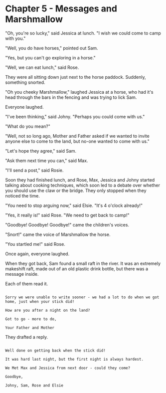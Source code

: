 # Chapter 5 - Messages and Marshmallow

"Oh, you're so lucky," said Jessica at lunch. "I wish we could come to camp with you."

"Well, you do have horses," pointed out Sam.

"Yes, but you can't go exploring in a horse."

"Well, we can eat lunch," said Rose.

They were all sitting down just next to the horse paddock. Suddenly, something snorted.

"Oh you cheeky Marshmallow," laughed Jessica at a horse, who had it's head through the bars in the fencing and was trying to lick Sam.

Everyone laughed.

"I've been thinking," said Johny. "Perhaps you could come with us."

"What do you mean?"

"Well, not so long ago, Mother and Father asked if we wanted to invite anyone else to come to the land, but no-one wanted to come with us."

"Let's hope they agree," said Sam.

"Ask them next time you can," said Max.

"I'll send a post," said Rosie.

Soon they had finished lunch, and Rose, Max, Jessica and Johny started talking about cooking techniques, which soon led to a debate over whether you should use the claw or the bridge. They only stopped when they noticed the time.

"You need to stop arguing now," said Elsie. "It's 4 o'clock already!"

"Yes, it really is!" said Rose. "We need to get back to camp!"

"Goodbye! Goodbye! Goodbye!" came the children's voices.

"Snort!" came the voice of Marshmallow the horse.

"You startled me!" said Rose.

Once again, everyone laughed.

When they got back, Sam found a small raft in the river. It was an extremely makeshift raft, made out of an old plastic drink bottle, but there was a message inside.

Each of them read it.

```

Sorry we were unable to write sooner - we had a lot to do when we got home, just when your stick did!

How are you after a night on the land?

Got to go - more to do,

Your Father and Mother

```

They drafted a reply.

```

Well done on getting back when the stick did!

It was hard last night, but the first night is always hardest.

We Met Max and Jessica from next door - could they come?

Goodbye,

Johny, Sam, Rose and Elsie

```
